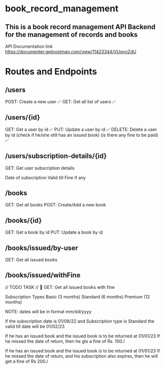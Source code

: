 # book_record_management

## This is a book record management API Backend for the management of records and books

API Documentation link
https://documenter.getpostman.com/view/11423344/VUqyoZdU

# Routes and Endpoints

## /users
POST: Create a new user ✅
GET: Get all list of users ✅

## /users/{id}
GET: Get a user by id ✅
PUT: Update a user by id ✅
DELETE: Delete a user by id (check if he/she still has an issued book) (is there any fine to be paid) ✅

## /users/subscription-details/{id}
GET: Get user subscription details 

Date of subscription
Valid till
Fine if any
## /books
GET: Get all books 
POST: Create/Add a new book

## /books/{id}
GET: Get a book by id
PUT: Update a book by id

## /books/issued/by-user
GET: Get all issued books

## /books/issued/withFine
// TODO TASK // 🏁 GET: Get all issued books with fine

Subscription Types
Basic (3 months) Standard (6 months) Premium (12 months)

NOTE: dates will be in format mm/dd/yyyy

If the subscription date is 01/08/22 and Subscription type is Standard the valid till date will be 01/02/23

If he has an issued book and the issued book is to be returned at 01/01/23 If he missed the date of return, then he gts a fine of Rs. 100./

If he has an issued book and the issued book is to be returned at 01/01/23 If he missed the date of return, and his subscription also expires, then he will get a fine of Rs 200./